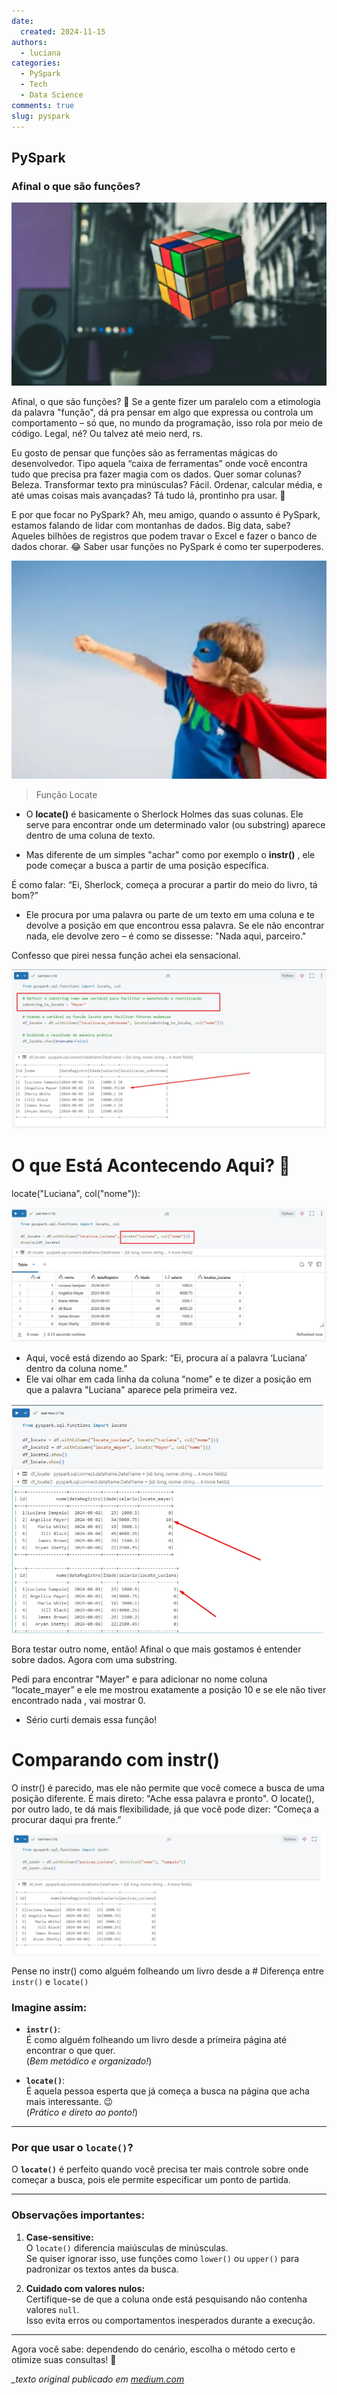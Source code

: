 ```yaml
---
date:
  created: 2024-11-15
authors:
  - luciana
categories:
  - PySpark
  - Tech
  - Data Science
comments: true
slug: pyspark
---
```


## PySpark

### Afinal o que são funções?

![alt text](../../../images/blog/luciana/func_1.png)

Afinal, o que são funções? 🤔
Se a gente fizer um paralelo com a etimologia da palavra "função", dá pra pensar em algo que expressa ou controla um comportamento – só que, no mundo da programação, isso rola por meio de código. Legal, né? Ou talvez até meio nerd, rs.

Eu gosto de pensar que funções são as ferramentas mágicas do desenvolvedor. Tipo aquela “caixa de ferramentas” onde você encontra tudo que precisa pra fazer magia com os dados. Quer somar colunas? Beleza. Transformar texto pra minúsculas? Fácil. Ordenar, calcular média, e até umas coisas mais avançadas? Tá tudo lá, prontinho pra usar. 🚀

<!-- more -->

E por que focar no PySpark?
Ah, meu amigo, quando o assunto é PySpark, estamos falando de lidar com montanhas de dados. Big data, sabe? Aqueles bilhões de registros que podem travar o Excel e fazer o banco de dados chorar. 😂 Saber usar funções no PySpark é como ter superpoderes.

![alt text](../../../images/blog/luciana/func_2.png)

> Função Locate

  - O **locate()**  é basicamente o Sherlock Holmes das suas colunas. Ele serve para encontrar onde um determinado valor (ou substring) aparece dentro de uma coluna de texto.


 
 - Mas diferente de um simples "achar" como por exemplo o  **instr()** , ele pode começar a busca a partir de uma posição específica.
  
 É como falar: “Ei, Sherlock, começa a procurar a partir do meio do livro, tá bom?”


- Ele procura por uma palavra ou parte de um texto em uma coluna e te devolve a posição em que encontrou essa palavra. Se ele não encontrar nada, ele devolve zero – é como se dissesse: "Nada aqui, parceiro."

Confesso que pirei nessa função achei ela sensacional. 

![alt text](../../../images/blog/luciana/func_3.png)

#  O que Está Acontecendo Aqui? 🤔

locate("Luciana", col("nome")):

![alt text](../../../images/blog/luciana/func_4.png)

- Aqui, você está dizendo ao Spark: “Ei, procura aí a palavra ‘Luciana’ dentro da coluna nome."
- Ele vai olhar em cada linha da coluna "nome" e te dizer a posição em que a palavra "Luciana" aparece pela primeira vez.


![alt text](../../../images/blog/luciana/func_5.png)



Bora testar outro nome, então! Afinal o que mais gostamos é entender sobre dados. Agora com uma substring.

Pedi para encontrar "Mayer" e para adicionar no nome coluna “locate_mayer” e ele me mostrou exatamente a posição 10 e se ele não tiver encontrado nada , vai mostrar 0.


 - Sério curti demais essa função!

# Comparando com instr()
O instr() é parecido, mas ele não permite que você comece a busca de uma posição diferente. É mais direto: "Ache essa palavra e pronto". O locate(), por outro lado, te dá mais flexibilidade, já que você pode dizer: “Começa a procurar daqui pra frente.”

![alt text](../../../images/blog/luciana/func_6.png)

Pense no instr() como alguém folheando um livro desde a # Diferença entre `instr()` e `locate()`

### Imagine assim:
- **`instr()`**:  
  É como alguém folheando um livro desde a primeira página até encontrar o que quer.  
  (*Bem metódico e organizado!*)  

- **`locate()`**:  
  É aquela pessoa esperta que já começa a busca na página que acha mais interessante. 😉  
  (*Prático e direto ao ponto!*)  

---

### Por que usar o `locate()`?
O **`locate()`** é perfeito quando você precisa ter mais controle sobre onde começar a busca, pois ele permite especificar um ponto de partida.

---

### Observações importantes:
1. **Case-sensitive:**  
   O `locate()` diferencia maiúsculas de minúsculas.  
   Se quiser ignorar isso, use funções como `lower()` ou `upper()` para padronizar os textos antes da busca.

2. **Cuidado com valores nulos:**  
   Certifique-se de que a coluna onde está pesquisando não contenha valores `null`.  
   Isso evita erros ou comportamentos inesperados durante a execução.

---

Agora você sabe: dependendo do cenário, escolha o método certo e otimize suas consultas! 🚀  

*_texto original publicado em [medium.com](https://medium.com/@luciana.sampaio84/fun%C3%A7%C3%B5es-em-pyspark-0d70b5bb5946)*